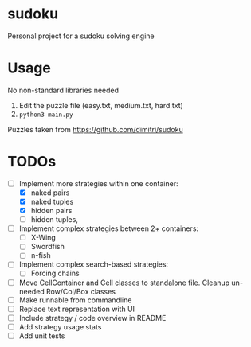 # sudoku
Personal project for a sudoku solving engine

# Usage
No non-standard libraries needed
1. Edit the puzzle file (easy.txt, medium.txt, hard.txt)
2. `python3 main.py`

Puzzles taken from https://github.com/dimitri/sudoku

# TODOs
- [ ] Implement more strategies within one container:
    - [x] naked pairs
    - [x] naked tuples
    - [x] hidden pairs
    - [ ] hidden tuples,
- [ ] Implement complex strategies between 2+ containers:
    - [ ] X-Wing
    - [ ] Swordfish
    - [ ] n-fish
- [ ] Implement complex search-based strategies:
    - [ ] Forcing chains
- [ ] Move CellContainer and Cell classes to standalone file. Cleanup un-needed Row/Col/Box classes
- [ ] Make runnable from commandline
- [ ] Replace text representation with UI
- [ ] Include strategy / code overview in README
- [ ] Add strategy usage stats
- [ ] Add unit tests